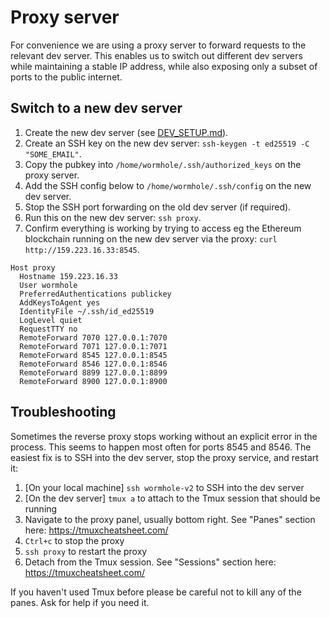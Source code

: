 # Proxy server

For convenience we are using a proxy server to forward requests to the relevant dev server. This enables us to switch out different dev servers while maintaining a stable IP address, while also exposing only a subset of ports to the public internet.

## Switch to a new dev server

1. Create the new dev server (see [DEV_SETUP.md]()).
1. Create an SSH key on the new dev server: `ssh-keygen -t ed25519 -C "SOME_EMAIL"`.
1. Copy the pubkey into `/home/wormhole/.ssh/authorized_keys` on the proxy server.
1. Add the SSH config below to `/home/wormhole/.ssh/config` on the new dev server.
1. Stop the SSH port forwarding on the old dev server (if required).
1. Run this on the new dev server: `ssh proxy`.
1. Confirm everything is working by trying to access eg the Ethereum blockchain running on the new dev server via the proxy: `curl http://159.223.16.33:8545`.

```ssh-config
Host proxy
  Hostname 159.223.16.33
  User wormhole
  PreferredAuthentications publickey
  AddKeysToAgent yes
  IdentityFile ~/.ssh/id_ed25519
  LogLevel quiet
  RequestTTY no
  RemoteForward 7070 127.0.0.1:7070
  RemoteForward 7071 127.0.0.1:7071
  RemoteForward 8545 127.0.0.1:8545
  RemoteForward 8546 127.0.0.1:8546
  RemoteForward 8899 127.0.0.1:8899
  RemoteForward 8900 127.0.0.1:8900
```

## Troubleshooting

Sometimes the reverse proxy stops working without an explicit error in the process. This seems to happen most often for ports 8545 and 8546. The easiest fix is to SSH into the dev server, stop the proxy service, and restart it:

1. [On your local machine] `ssh wormhole-v2` to SSH into the dev server
1. [On the dev server] `tmux a` to attach to the Tmux session that should be running
1. Navigate to the proxy panel, usually bottom right. See "Panes" section here: https://tmuxcheatsheet.com/
1. `Ctrl+c` to stop the proxy
1. `ssh proxy` to restart the proxy
1. Detach from the Tmux session. See "Sessions" section here: https://tmuxcheatsheet.com/

If you haven't used Tmux before please be careful not to kill any of the panes. Ask for help if you need it.
